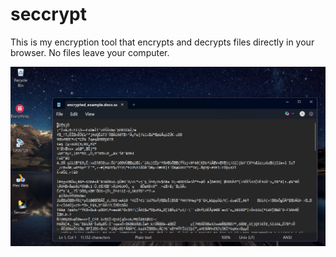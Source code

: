 # seccrypt

This is my encryption tool that encrypts and decrypts files directly in your browser. 
No files leave your computer.

<div align="center">
<img src="static/sevv.png" alt="Alt Text" width="700"/>
</div>
